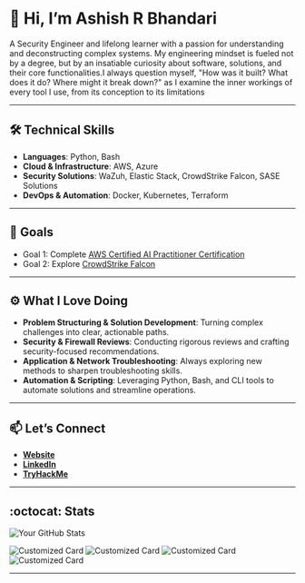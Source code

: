 # 👋 Hi, I’m Ashish R Bhandari

A Security Engineer and lifelong learner with a passion for understanding and deconstructing complex systems. My engineering mindset is fueled not by a degree, but by an insatiable curiosity about software, solutions, and their core functionalities.I always question myself, "How was it built? What does it do? Where might it break down?" as I examine the inner workings of every tool I use, from its conception to its limitations

---

## 🛠️ Technical Skills

- **Languages**: Python, Bash
- **Cloud & Infrastructure**: AWS, Azure
- **Security Solutions**: WaZuh, Elastic Stack, CrowdStrike Falcon, SASE Solutions
- **DevOps & Automation**: Docker, Kubernetes, Terraform

---

## 🎯 Goals

- Goal 1: Complete [AWS Certified AI Practitioner Certification](https://aws.amazon.com/certification/certified-ai-practitioner/)
- Goal 2: Explore [CrowdStrike Falcon](https://www.crowdstrike.com/platform/?srsltid=AfmBOorGjFZpyCJIuGTvRDtK5a6dpYE7w2nV0O9Hz9y7VLyf05iJ23rk)

---

## ⚙️ What I Love Doing

- **Problem Structuring & Solution Development**: Turning complex challenges into clear, actionable paths.
- **Security & Firewall Reviews**: Conducting rigorous reviews and crafting security-focused recommendations.
- **Application & Network Troubleshooting**: Always exploring new methods to sharpen troubleshooting skills.
- **Automation & Scripting**: Leveraging Python, Bash, and CLI tools to automate solutions and streamline operations.

---

## 📫 Let’s Connect

- **[Website](https://aashishrbhandari.github.io/)**
- **[LinkedIn](https://www.linkedin.com/in/aashishrbhandari/)**
- **[TryHackMe](https://tryhackme.com/r/p/aashish97)**

---

## :octocat: Stats

![Your GitHub Stats](https://github-readme-stats.vercel.app/api?username=aashishrbhandari&rank_icon=github&show_icons=true&include_all_commits=true&border_color=2e4058)


![Customized Card](https://github-readme-stats.vercel.app/api/pin?username=aashishrbhandari&repo=Python-Learning&title_color=fff&icon_color=f9f9f9&text_color=9f9f9f&bg_color=151515)
![Customized Card](https://github-readme-stats.vercel.app/api/pin?username=aashishrbhandari&repo=DNS-Filtering-Solution&title_color=fff&icon_color=f9f9f9&text_color=9f9f9f&bg_color=151515)
![Customized Card](https://github-readme-stats.vercel.app/api/pin?username=aashishrbhandari&repo=phishing-detector-extension&title_color=fff&icon_color=f9f9f9&text_color=9f9f9f&bg_color=151515)
![Customized Card](https://github-readme-stats.vercel.app/api/pin?username=aashishrbhandari&repo=MJ_ASSOCIATE&title_color=fff&icon_color=f9f9f9&text_color=9f9f9f&bg_color=151515)


<!-- ![Top Langs](https://github-readme-stats.vercel.app/api/top-langs/?username=aashishrbhandari&layout=compact&theme=dracula) -->

---
